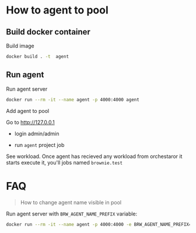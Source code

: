 # How to agent to pool

## Build docker container

Build image

```bash
docker build . -t  agent
```

## Run agent 

Run agent server

```bash
docker run --rm -it --name agent -p 4000:4000 agent
```

Add agent to pool

Go to http://127.0.0.1 

- login admin/admin

- run `agent` project job

See workload. Once agent has recieved any workload from orchestaror it starts execute it,
you'll jobs named `brownie.test`

# FAQ

> How to change agent name visible in pool

Run agent server with `BRW_AGENT_NAME_PREFIX` variable:

```bash
docker run --rm -it --name agent -p 4000:4000 -e BRW_AGENT_NAME_PREFIX=cool-boy agent
```


